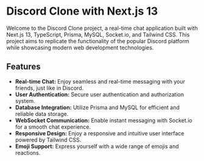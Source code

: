 # Discord Clone with Next.js 13

Welcome to the Discord Clone project, a real-time chat application built with Next.js 13, TypeScript, Prisma, MySQL, Socket.io, and Tailwind CSS. This project aims to replicate the functionality of the popular Discord platform while showcasing modern web development technologies.

## Features

- **Real-time Chat:** Enjoy seamless and real-time messaging with your friends, just like in Discord.
- **User Authentication:** Secure user authentication and authorization system.
- **Database Integration:** Utilize Prisma and MySQL for efficient and reliable data storage.
- **WebSocket Communication:** Enable instant messaging with Socket.io for a smooth chat experience.
- **Responsive Design:** Enjoy a responsive and intuitive user interface powered by Tailwind CSS.
- **Emoji Support:** Express yourself with a wide range of emojis and reactions.


